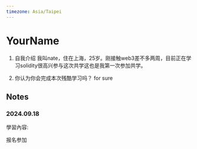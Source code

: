 ```yaml
---
timezone: Asia/Taipei
---
```



# YourName

1. 自我介绍
   我叫nate，住在上海，25岁。刚接触web3差不多两周，目前正在学习solidity很高兴参与这次共学这也是我第一次参加共学。

2. 你认为你会完成本次残酷学习吗？
   for sure
   
## Notes

<!-- Content_START -->

### 2024.09.18

學習內容: 

  报名参加

<!-- Content_END -->

